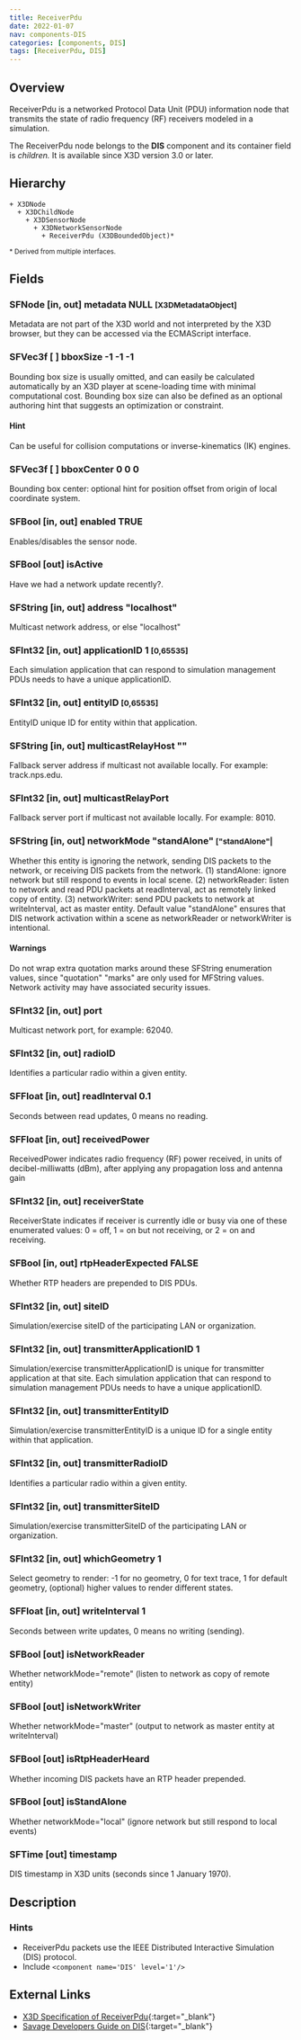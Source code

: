```yaml
---
title: ReceiverPdu
date: 2022-01-07
nav: components-DIS
categories: [components, DIS]
tags: [ReceiverPdu, DIS]
---
```

<style>
.post h3 {
  word-spacing: 0.2em;
}
</style>

## Overview

ReceiverPdu is a networked Protocol Data Unit (PDU) information node that transmits the state of radio frequency (RF) receivers modeled in a simulation.

The ReceiverPdu node belongs to the **DIS** component and its container field is *children.* It is available since X3D version 3.0 or later.

## Hierarchy

```
+ X3DNode
  + X3DChildNode
    + X3DSensorNode
      + X3DNetworkSensorNode
        + ReceiverPdu (X3DBoundedObject)*
```

<small>\* Derived from multiple interfaces.</small>

## Fields

### SFNode [in, out] **metadata** NULL <small>[X3DMetadataObject]</small>

Metadata are not part of the X3D world and not interpreted by the X3D browser, but they can be accessed via the ECMAScript interface.

### SFVec3f [ ] **bboxSize** -1 -1 -1

Bounding box size is usually omitted, and can easily be calculated automatically by an X3D player at scene-loading time with minimal computational cost. Bounding box size can also be defined as an optional authoring hint that suggests an optimization or constraint.

#### Hint

Can be useful for collision computations or inverse-kinematics (IK) engines.

### SFVec3f [ ] **bboxCenter** 0 0 0

Bounding box center: optional hint for position offset from origin of local coordinate system.

### SFBool [in, out] **enabled** TRUE

Enables/disables the sensor node.

### SFBool [out] **isActive**

Have we had a network update recently?.

### SFString [in, out] **address** "localhost"

Multicast network address, or else "localhost"

### SFInt32 [in, out] **applicationID** 1 <small>[0,65535]</small>

Each simulation application that can respond to simulation management PDUs needs to have a unique applicationID.

### SFInt32 [in, out] **entityID** <small>[0,65535]</small>

EntityID unique ID for entity within that application.

### SFString [in, out] **multicastRelayHost** ""

Fallback server address if multicast not available locally. For example: track.nps.edu.

### SFInt32 [in, out] **multicastRelayPort**

Fallback server port if multicast not available locally. For example: 8010.

### SFString [in, out] **networkMode** "standAlone" <small>["standAlone"|</small>

Whether this entity is ignoring the network, sending DIS packets to the network, or receiving DIS packets from the network. (1) standAlone: ignore network but still respond to events in local scene. (2) networkReader: listen to network and read PDU packets at readInterval, act as remotely linked copy of entity. (3) networkWriter: send PDU packets to network at writeInterval, act as master entity. Default value "standAlone" ensures that DIS network activation within a scene as networkReader or networkWriter is intentional.

#### Warnings

Do not wrap extra quotation marks around these SFString enumeration values, since "quotation" "marks" are only used for MFString values. Network activity may have associated security issues.

### SFInt32 [in, out] **port**

Multicast network port, for example: 62040.

### SFInt32 [in, out] **radioID**

Identifies a particular radio within a given entity.

### SFFloat [in, out] **readInterval** 0.1

Seconds between read updates, 0 means no reading.

### SFFloat [in, out] **receivedPower**

ReceivedPower indicates radio frequency (RF) power received, in units of decibel-milliwatts (dBm), after applying any propagation loss and antenna gain

### SFInt32 [in, out] **receiverState**

ReceiverState indicates if receiver is currently idle or busy via one of these enumerated values: 0 = off, 1 = on but not receiving, or 2 = on and receiving.

### SFBool [in, out] **rtpHeaderExpected** FALSE

Whether RTP headers are prepended to DIS PDUs.

### SFInt32 [in, out] **siteID**

Simulation/exercise siteID of the participating LAN or organization.

### SFInt32 [in, out] **transmitterApplicationID** 1

Simulation/exercise transmitterApplicationID is unique for transmitter application at that site. Each simulation application that can respond to simulation management PDUs needs to have a unique applicationID.

### SFInt32 [in, out] **transmitterEntityID**

Simulation/exercise transmitterEntityID is a unique ID for a single entity within that application.

### SFInt32 [in, out] **transmitterRadioID**

Identifies a particular radio within a given entity.

### SFInt32 [in, out] **transmitterSiteID**

Simulation/exercise transmitterSiteID of the participating LAN or organization.

### SFInt32 [in, out] **whichGeometry** 1

Select geometry to render: -1 for no geometry, 0 for text trace, 1 for default geometry, (optional) higher values to render different states.

### SFFloat [in, out] **writeInterval** 1

Seconds between write updates, 0 means no writing (sending).

### SFBool [out] **isNetworkReader**

Whether networkMode="remote" (listen to network as copy of remote entity)

### SFBool [out] **isNetworkWriter**

Whether networkMode="master" (output to network as master entity at writeInterval)

### SFBool [out] **isRtpHeaderHeard**

Whether incoming DIS packets have an RTP header prepended.

### SFBool [out] **isStandAlone**

Whether networkMode="local" (ignore network but still respond to local events)

### SFTime [out] **timestamp**

DIS timestamp in X3D units (seconds since 1 January 1970).

## Description

### Hints

- ReceiverPdu packets use the IEEE Distributed Interactive Simulation (DIS) protocol.
- Include `<component name='DIS' level='1'/>`

## External Links

- [X3D Specification of ReceiverPdu](https://www.web3d.org/documents/specifications/19775-1/V4.0/Part01/components/dis.html#ReceiverPdu){:target="_blank"}
- [Savage Developers Guide on DIS](https://savage.nps.edu/Savage/developers.html#DIS){:target="_blank"}
